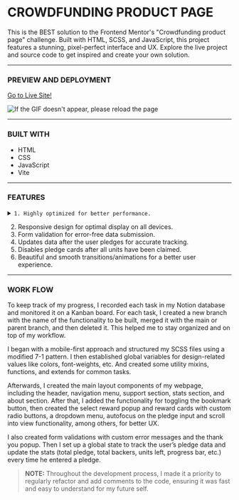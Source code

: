 # CROWDFUNDING PRODUCT PAGE

This is the BEST solution to the Frontend Mentor's "Crowdfunding product page" challenge. Built with HTML, SCSS, and JavaScript, this project features a stunning, pixel-perfect interface and UX. Explore the live project and source code to get inspired and create your own solution.

<hr/>

<h3>PREVIEW AND DEPLOYMENT</h3>

[Go to Live Site!](https://crowdfunding-product-page-dtriana18.netlify.app/)

![If the GIF doesn't appear, please reload the page](https://res.cloudinary.com/docbyxdd1/image/upload/v1677390489/projects/Github/crowfunding-product-page/final-preview.gif)

<hr/>

<h3>BUILT WITH</h3>

- HTML
- CSS
- JavaScript
- Vite

<hr/>

<h3>FEATURES</h3>

<details><summary><code>1. Highly optimized for better performance.</code></summary>
  
  ####
  
  - Bundled and minified HTML, SCSS, and JS files for faster load times
  - Optimized images to reduce file size without sacrificing quality
  - Local fonts used to reduce loading time and improve page speed
  - Preloading of fonts and resources to improve perceived performance and reduce latency
  
  ![If the GIF doesn't appear, please reload the page](https://res.cloudinary.com/docbyxdd1/image/upload/v1677390864/projects/Github/crowfunding-product-page/speed_ztmqub.gif)
  
</details>

2. Responsive design for optimal display on all devices.
3. Form validation for error-free data submission.
4. Updates data after the user pledges for accurate tracking.
5. Disables pledge cards after all units have been claimed.
6. Beautiful and smooth transitions/animations for a better user experience.

<hr/>

<h3>WORK FLOW</h3>

To keep track of my progress, I recorded each task in my Notion database and monitored it on a Kanban board. For each task, I created a new branch with the name of the functionality to be built, merged it with the main or parent branch, and then deleted it. This helped me to stay organized and on top of my workflow.

I began with a mobile-first approach and structured my SCSS files using a modified 7-1 pattern. I then established global variables for design-related values like colors, font-weights, etc. And created some utility mixins, functions, and extends for common tasks.

Afterwards, I created the main layout components of my webpage, including the header, navigation menu, support section, stats section, and about section. After that, I added the functionality for toggling the bookmark button, then created the select reward popup and reward cards with custom radio buttons, a dropdown menu, autofocus on the pledge input and scroll into view functionality, among others, for better UX.

I also created form validations with custom error messages and the thank you popup. Then I set up a global state to track the user’s pledge data and update the stats (total pledge, total backers, units left, progress bar, etc.) every time he entered a pledge.


> **NOTE:** Throughout the development process, I made it a priority to regularly refactor and add comments to the code, ensuring it was fast and easy to understand for my future self.
